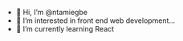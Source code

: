 - 👋 Hi, I’m @ntamiegbe
- 👀 I’m interested in front end web development...
- 🌱 I’m currently learning React


<!---
ntamiegbe/ntamiegbe is a ✨ special ✨ repository because its `README.md` (this file) appears on your GitHub profile.
You can click the Preview link to take a look at your changes.
--->
